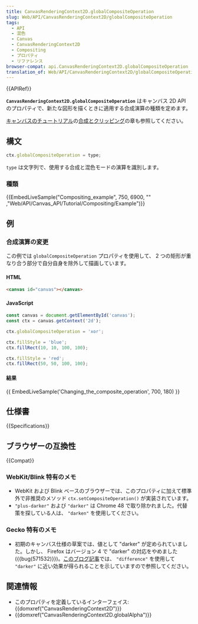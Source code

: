 ```yaml
---
title: CanvasRenderingContext2D.globalCompositeOperation
slug: Web/API/CanvasRenderingContext2D/globalCompositeOperation
tags:
  - API
  - 混色
  - Canvas
  - CanvasRenderingContext2D
  - Compositing
  - プロパティ
  - リファレンス
browser-compat: api.CanvasRenderingContext2D.globalCompositeOperation
translation_of: Web/API/CanvasRenderingContext2D/globalCompositeOperation
---
```

{{APIRef}}

**`CanvasRenderingContext2D.globalCompositeOperation`** はキャンバス 2D API のプロパティで、新たな図形を描くときに適用する合成演算の種類を定めます。

[キャンバスのチュートリアル](/ja/docs/Web/API/Canvas_API/Tutorial)の[合成とクリッピング](/ja/docs/Web/API/Canvas_API/Tutorial/Compositing)の章も参照してください。

## 構文

```js
ctx.globalCompositeOperation = type;
```

`type` は文字列で、使用する合成と混色モードの演算を識別します。

### 種類

{{EmbedLiveSample("Compositing_example", 750, 6900, ""
  ,"Web/API/Canvas_API/Tutorial/Compositing/Example")}}

## 例

### 合成演算の変更

この例では `globalCompositeOperation` プロパティを使用して、 2 つの矩形が重なり合う部分で自分自身を除外して描画しています。

#### HTML

```html
<canvas id="canvas"></canvas>
```

#### JavaScript

```js
const canvas = document.getElementById('canvas');
const ctx = canvas.getContext('2d');

ctx.globalCompositeOperation = 'xor';

ctx.fillStyle = 'blue';
ctx.fillRect(10, 10, 100, 100);

ctx.fillStyle = 'red';
ctx.fillRect(50, 50, 100, 100);
```

#### 結果

{{ EmbedLiveSample('Changing_the_composite_operation', 700, 180) }}

## 仕様書

{{Specifications}}

## ブラウザーの互換性

{{Compat}}

### WebKit/Blink 特有のメモ

- WebKit および Blink ベースのブラウザーでは、このプロパティに加えて標準外で非推奨のメソッド `ctx.setCompositeOperation()` が実装されています。
- `"plus-darker"` および `"darker"` は Chrome 48 で取り除かれました。代替策を探している人は、 `"darken"` を使用してください。

### Gecko 特有のメモ

- 初期のキャンバス仕様の草案では、値として "darker" が定められていました。しかし、 Firefox はバージョン 4 で "darker" の対応をやめました ({{bug(571532)}})。[このブログ記事](https://dropshado.ws/post/77229081704/firefox-doesnt-support-canvas-composite-darker)では、 `"difference"` を使用して `"darker"` に近い効果が得られることを示していますので参照してください。

## 関連情報

- このプロパティを定義しているインターフェイス: {{domxref("CanvasRenderingContext2D")}}
- {{domxref("CanvasRenderingContext2D.globalAlpha")}}
